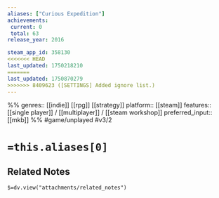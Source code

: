 ```yaml
---
aliases: ["Curious Expedition"]
achievements:
 current: 0
 total: 63
release_year: 2016

steam_app_id: 358130
<<<<<<< HEAD
last_updated: 1750218210
=======
last_updated: 1750870279
>>>>>>> 8409623 ([SETTINGS] Added ignore list.)
---
```

%%
genres:: [[indie]] [[rpg]] [[strategy]]
platform:: [[steam]]
features:: [[single player]] / [[multiplayer]] / [[steam workshop]]
preferred_input:: [[mkb]]
%%
#game/unplayed
#v3/2

# `=this.aliases[0]`
## Related Notes
`$=dv.view("attachments/related_notes")`